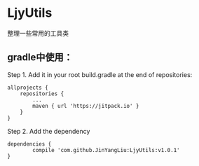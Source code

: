 # LjyUtils
整理一些常用的工具类
## gradle中使用：
Step 1. Add it in your root build.gradle at the end of repositories:

	allprojects {
		repositories {
			...
			maven { url 'https://jitpack.io' }
		}
	}
Step 2. Add the dependency

	dependencies {
	        compile 'com.github.JinYangLiu:LjyUtils:v1.0.1'
	}
